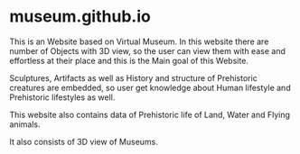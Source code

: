 # museum.github.io
This is an Website based on Virtual Museum.
In this website there are number of Objects with 3D view, so the user 
can view them with ease and effortless at their place and this is the Main goal of this Website. 

Sculptures, Artifacts as well as History and structure of Prehistoric creatures
are embedded, so user get knowledge about Human lifestyle and Prehistoric
lifestyles as well.

This website also contains data of Prehistoric life of Land, Water and Flying animals.

It also consists of 3D view of Museums.
